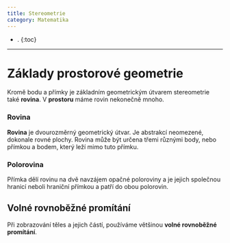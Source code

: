 ```yaml
---
title: Stereometrie
category: Matematika
---
```


- .
{:toc}
---

# Základy prostorové geometrie
Kromě bodu a přímky je základním geometrickým útvarem stereometrie také **rovina**. V **prostoru** máme rovin nekonečně mnoho. 

### Rovina
**Rovina** je dvourozměrný geometrický útvar.
Je abstrakcí neomezené, dokonale rovné plochy.
Rovina může být určena třemi různými body, nebo přímkou a bodem, který leží mimo tuto přímku.

### Polorovina
Přímka dělí rovinu na dvě navzájem opačné poloroviny a je jejich společnou hranicí neboli hraniční přímkou a patří do obou polorovin.

## Volné rovnoběžné promítání
Při zobrazování těles a jejich částí, používáme většinou **volné rovnoběžné promítání**.
